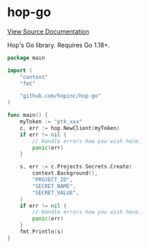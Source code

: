 # hop-go

[View Source Documentation](https://pkg.go.dev/github.com/hopinc/hop-go)

Hop's Go library. Requires Go 1.18+.

```go
package main

import (
	"context"
	"fmt"

	"github.com/hopinc/hop-go"
)

func main() {
	myToken := "ptk_xxx"
	c, err := hop.NewClient(myToken)
	if err != nil {
		// Handle errors how you wish here.
		panic(err)
	}

	s, err := c.Projects.Secrets.Create(
		context.Background(),
		"PROJECT_ID",
		"SECRET_NAME",
		"SECRET_VALUE",
	)
	if err != nil {
		// Handle errors how you wish here.
		panic(err)
	}
	fmt.Println(s)
}
```
